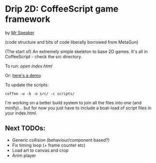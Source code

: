 # Drip 2D: CoffeeScript game framework
by [Mr Speaker](http://www.mrspeaker.net/)
 
(code structure and bits of code liberally borrowed from MetaGun)

(The start of) An extremely simple skeleton to base 2D games. It's
all in CoffeeScript - check the src directory.

To run: *open index.html*

Or: [here's a demo](http://mrspeaker.github.com/Drip-2D/)

To update the scripts:

    coffee -w -b -o src/ -c scripts/

I'm working on a better build system to join all the files into 
one (and minify)... but for now you just have to include a 
boat-load of script files in your index.html.

## Next TODOs:

* Generic collision (behaviour/component based?)
* Fix timing loop (+ frame counter etc)
* Load art to canvas and crop
* Anim player